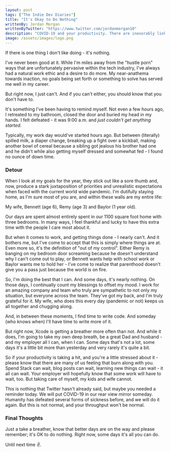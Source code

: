 ```yaml
---
layout: post
tags: ["The Indie Dev Diaries"]
title: "It's Okay to Do Nothing"
writtenBy: Jordan Morgan
writtenByTwitter: "https://www.twitter.com/jordanmorgan10"
description: "COVID-19 and your productivity. There are inexorably linked, so let's talk about it."
image: /assets/images/logo.png
---
```


If there is one thing I don't like doing - it's nothing.

I've never been good at it. While I'm miles away from the "hustle porn" ways that are unfortunately pervasive within the tech industry, I've always had a natural work ethic and a desire to do more. My near-anathema towards inaction, no goals being set forth or something to solve has served me well in my career.

But right now, I just can't. And if you can't either, you should know that you don't have to.

It's something I've been having to remind myself. Not even a few hours ago, I retreated to my bathroom, closed the door and buried my head in my hands. I felt defeated - it was 9:00 a.m. and _just couldn't get anything started_. 

Typically, my work day would've started hours ago. But between (literally) spilled milk, a diaper change, breaking up a fight over a kickball, making another bowl of cereal because a sibling got jealous his brother had one and he didn't while also getting myself dressed and somewhat fed - I found no ounce of down time.

### Detour

When I look at my goals for the year, they stick out like a sore thumb and, now, produce a stark juxtaposition of priorities and unrealistic expectations when faced with the current world wide pandemic. I'm dutifully staying home, as I'm sure most of you are, and within these walls are my entire life:

My wife, Bennett (age 6), Remy (age 3) and Baylor (1 year old). 

Our days are spent almost entirely spent in our 1100 square foot home with three bedrooms. In many ways, I feel thankful and lucky to have this extra time with the people I care most about it.

But when it comes to work, and getting things done - I nearly can't. And it bothers me, but I've come to accept that this is simply where things are at. Even more so, it's the definition of "out of my control". Either Remy is banging on my bedroom door screaming because he doesn't understand why I can't come out to play, or Bennett wants help with school work or Baylor wants me to hold her - I've come to realize that parenthood doesn't give you a pass just because the world is on fire.

So, I'm doing the best that I can. And some days, it's nearly nothing. On those days, I continually count my blessings to offset my mood. I work for an amazing company and team who truly are sympathetic to not only my situation, but everyone across the team. They've got my back, and I'm truly grateful for it. My wife, who does this every day (pandemic or not) keeps us all together and chugging along.

And, in between these moments, I find time to write code. And someday (who knows when) I'll have time to write more of it.

But right now, Xcode is getting a breather more often than not. And while it does, I'm going to take my own deep breath, be a great Dad and husband - and my employer all I can, when I can. Some days that's not a lot, some days it's a little bit more than yesterday and very rarely it's quite a bit.

So if your productivity is  taking a hit, and you're a little stressed about it - please know that there are many of us feeling that burn along with you. Spend Stack can wait, blog posts can wait, learning new things can wait - it all can wait. Your employer will hopefully know that some work will have to wait, too. But taking care of myself, my kids and wife cannot.

This is nothing that Twitter hasn't already said, but maybe you needed a reminder today. We will put COVID-19 in our rear view mirror someday. Humanity has defeated several forms of sickness before, and we will do it again. But this is not normal, and your throughput won't be normal. 

### Final Thoughts
Just a take a breather, know that better days are on the way and please remember; it's OK to do nothing. Right now, some days it's all you can do.

Until next time ✌️.